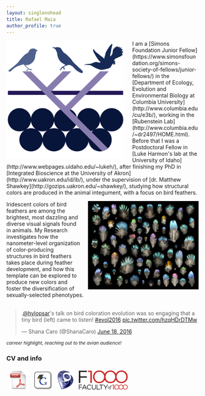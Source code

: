 ```yaml
---
layout: singlenohead
title: Rafael Maia
author_profile: true
---
```

<img align="left" style="padding-right:20px; width:310px" src="/images/logo.png"> 
I am a [Simons Foundation Junior Fellow](https://www.simonsfoundation.org/simons-society-of-fellows/junior-fellows/) in the [Department of Ecology, Evolution and Environmental Biology at Columbia University](http://www.columbia.edu/cu/e3b/), working in the [Rubenstein Lab](http://www.columbia.edu/~dr2497/HOME.html). Before that I was a Postdoctoral Fellow in [Luke Harmon's lab at the University of Idaho](http://www.webpages.uidaho.edu/~lukeh/), after finishing my PhD in [Integrated Bioscience at the University of Akron](http://www.uakron.edu/id/ib/), under the supervision of [dr. Matthew Shawkey](http://gozips.uakron.edu/~shawkey/), studying how structural colors are produced in the animal integument, with a focus on bird feathers.

<img align="right" style="padding-left:20px; width:290px" src="/images/Starling-Poster-WEB.jpg"> Iridescent colors of bird feathers are among the brightest, most dazzling and diverse visual signals found in animals. My Research investigates how the nanometer-level organization of color-producing structures in bird feathers takes place during feather development, and how this template can be explored to produce new colors and foster the diversification of sexually-selected phenotypes.
<br>
<br>
<blockquote class="twitter-tweet" data-lang="en"><p lang="en" dir="ltr">.<a href="https://twitter.com/hylopsar">@hylopsar</a>&#39;s talk on bird coloration evolution was so engaging that a tiny bird (left) came to listen! <a href="https://twitter.com/hashtag/evol2016?src=hash">#evol2016</a> <a href="https://t.co/hzqHDrDTMw">pic.twitter.com/hzqHDrDTMw</a></p>&mdash; Shana Caro (@ShanaCaro) <a href="https://twitter.com/ShanaCaro/status/744233162474037248">June 18, 2016</a></blockquote>
<script async src="//platform.twitter.com/widgets.js" charset="utf-8"></script>
<p style="font-size:12px"><i>carreer highlight, reaching out to the avian audience!</i></p>


### CV and info <br>
<a href="/pdf/RMaia-CV.pdf"><img src="/images/pdf-file-logo-icon.jpg" style="padding:5px; height:50px"></a>
<a href="https://scholar.google.com/citations?user=9WJAHYQAAAAJ"><img src="/images/GoogleScholar1.jpg" style="padding:5px; height:50px"></a>
<a href="http://buscatextual.cnpq.br/buscatextual/visualizacv.do?id=K4734001E1"><img src="/images/lattes11.png" style="padding:5px; height:50px"></a> 
<a href="http://f1000.com/prime/thefaculty/member/499999771097524591"><img src="/images/f1000_logo_include.jpg" style="padding:5px; height:50px"></a>
<br>